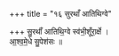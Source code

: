 +++
title = "१६ सुरथाँ आतिथिग्वे"

+++
सु॒रथाँ॑ आतिथि॒ग्वे स्व॑भी॒शूँरा॒र्क्षे ।  
आ॒श्व॒मे॒धे सु॒पेश॑सः ॥